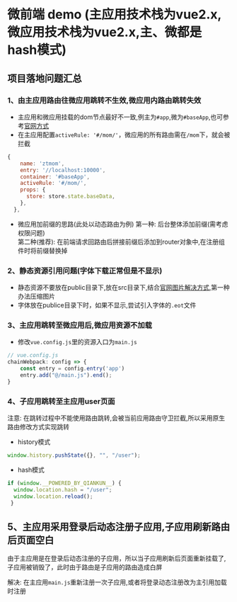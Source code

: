 # 微前端 demo  (主应用技术栈为vue2.x,微应用技术栈为vue2.x,主、微都是hash模式)
## 项目落地问题汇总

### 1、由主应用路由往微应用跳转不生效,微应用内路由跳转失效
- 主应用和微应用挂载的dom节点最好不一致,例主为`#app`,微为`#baseApp`,也可参考<a href="https://qiankun.umijs.org/zh/guide/tutorial#vue-%E5%BE%AE%E5%BA%94%E7%94%A8">官网方式</a>
- 在主应用配置`activeRule: '#/mom/'`，微应用的所有路由需在`/mom`下，就会被拦截
```js
{
    name: 'ztmom',
    entry: '//localhost:10000',
    container: '#baseApp',
    activeRule: '#/mom/',
    props: {
      store: store.state.baseData,
    },
  },
```
- 微应用加前缀的思路(此处以动态路由为例)
第一种: 后台整体添加前缀(需考虑权限问题)  
第二种(推荐): 在前端请求回路由后拼接前缀后添加到router对象中,在注册组件时将前缀替换掉

### 2、静态资源引用问题(字体下载正常但是不显示)
- 静态资源不要放在public目录下,放在src目录下,结合<a  href ="https://qiankun.umijs.org/zh/faq#%E5%BE%AE%E5%BA%94%E7%94%A8%E6%89%93%E5%8C%85%E4%B9%8B%E5%90%8E-css-%E4%B8%AD%E7%9A%84%E5%AD%97%E4%BD%93%E6%96%87%E4%BB%B6%E5%92%8C%E5%9B%BE%E7%89%87%E5%8A%A0%E8%BD%BD-404">官网图片解决方式</a>,第一种办法压缩图片
- 字体放在publice目录下时，如果不显示,尝试引入字体的`.eot`文件

### 3、主应用跳转至微应用后,微应用资源不加载
- 修改`vue.config.js`里的资源入口为`main.js`
```js
// vue.config.js
chainWebpack: config => {
    const entry = config.entry('app')
    entry.add("@/main.js").end();
}
```

### 4、子应用跳转至主应用user页面
注意: 在跳转过程中不能使用路由跳转,会被当前应用路由守卫拦截,所以采用原生路由修改方式实现跳转
- history模式
```js
window.history.pushState({}, "", "/user");
```
- hash模式
```js
if (window.__POWERED_BY_QIANKUN__) {
  window.location.hash = "/user";
  window.location.reload();
 }
```
## 5、主应用采用登录后动态注册子应用,子应用刷新路由后页面空白
由于主应用是在登录后动态注册的子应用，所以当子应用刷新后页面重新挂载了,子应用被销毁了，此时由于路由是子应用的路由造成白屏  

解决: 在主应用`main.js`重新注册一次子应用,或者将登录动态注册改为主引用加载时注册
  
  
  
  

  
